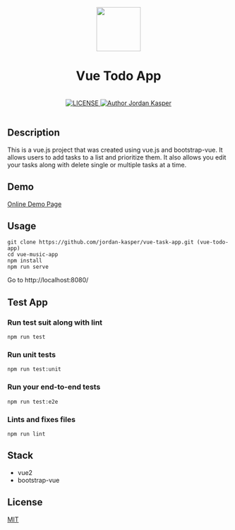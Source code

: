 <p align="center"><a href="https://vuejs.org" target="_blank"><img width="100"src="https://vuejs.org/images/logo.png"></a></p>

<h1 align="center"><strong>Vue Todo App</strong></h1>

<br>

<div align="center">
  <a href="https://github.com/nicejade/vue-boilerplate-template">
    <img src="https://img.shields.io/github/license/nicejade/vue-boilerplate-template.svg" alt="LICENSE">
  </a>
  <a href="https://jordan-kasper.github.io/"><img src="https://img.shields.io/badge/Author-Jordan Kasper-%23a696c8.svg" alt="Author Jordan Kasper"></a>
</div>

<br>

## Description

This is a vue.js project that was created using vue.js and bootstrap-vue.  It allows users to add tasks to a list and prioritize them. It also allows you edit your tasks along with delete single or multiple tasks at a time.

## Demo

[Online Demo Page](https://lucid-booth-fab2c9.netlify.com/)

## Usage

```
git clone https://github.com/jordan-kasper/vue-task-app.git (vue-todo-app)
cd vue-music-app
npm install 
npm run serve 
```

Go to http://localhost:8080/

## Test App

### Run test suit along with lint
```
npm run test
```

### Run unit tests
```
npm run test:unit
```

### Run your end-to-end tests
```
npm run test:e2e
```

### Lints and fixes files
```
npm run lint
```

## Stack

- vue2
- bootstrap-vue


## License

[MIT](http://opensource.org/licenses/MIT)

